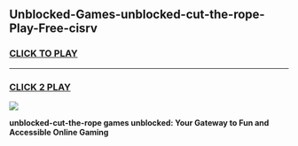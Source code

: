 
## Unblocked-Games-unblocked-cut-the-rope-Play-Free-cisrv
<h3>
<a href="https://premium76.site?title=unblocked-cut-the-rope&ref=12A">CLICK TO PLAY</a></h3>
<hr>

<h3>
<a href="https://premium76.site?title=unblocked-cut-the-rope&ref=12A">CLICK 2 PLAY</a>
  
</h3>

<a href="https://premium76.site?title=unblocked-cut-the-rope&ref=12A"><img src="https://clearcache.store/games.png"></a>


**unblocked-cut-the-rope games unblocked: Your Gateway to Fun and Accessible Online Gaming**
